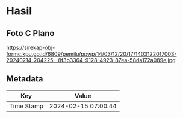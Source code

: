 # Hasil

## Foto C Plano

https://sirekap-obj-formc.kpu.go.id/6809/pemilu/ppwp/14/03/12/20/17/1403122017003-20240214-204225--8f3b3364-9128-4923-87ea-58da172a089e.jpg


## Metadata

| Key        | Value               |
| ---------- | ------------------- |
| Time Stamp | 2024-02-15 07:00:44 |



